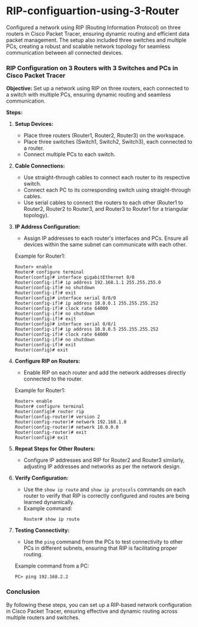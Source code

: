 # RIP-configuartion-using-3-Router
Configured a network using RIP (Routing Information Protocol) on three routers in Cisco Packet Tracer, ensuring dynamic routing and efficient data packet management. The setup also included three switches and multiple PCs, creating a robust and scalable network topology for seamless communication between all connected devices.

### RIP Configuration on 3 Routers with 3 Switches and PCs in Cisco Packet Tracer

**Objective:** Set up a network using RIP on three routers, each connected to a switch with multiple PCs, ensuring dynamic routing and seamless communication.

**Steps:**

1. **Setup Devices:**
   - Place three routers (Router1, Router2, Router3) on the workspace.
   - Place three switches (Switch1, Switch2, Switch3), each connected to a router.
   - Connect multiple PCs to each switch.

2. **Cable Connections:**
   - Use straight-through cables to connect each router to its respective switch.
   - Connect each PC to its corresponding switch using straight-through cables.
   - Use serial cables to connect the routers to each other (Router1 to Router2, Router2 to Router3, and Router3 to Router1 for a triangular topology).

3. **IP Address Configuration:**
   - Assign IP addresses to each router's interfaces and PCs. Ensure all devices within the same subnet can communicate with each other.

   Example for Router1:
   ```shell
   Router> enable
   Router# configure terminal
   Router(config)# interface gigabitEthernet 0/0
   Router(config-if)# ip address 192.168.1.1 255.255.255.0
   Router(config-if)# no shutdown
   Router(config-if)# exit
   Router(config)# interface serial 0/0/0
   Router(config-if)# ip address 10.0.0.1 255.255.255.252
   Router(config-if)# clock rate 64000
   Router(config-if)# no shutdown
   Router(config-if)# exit
   Router(config)# interface serial 0/0/1
   Router(config-if)# ip address 10.0.0.5 255.255.255.252
   Router(config-if)# clock rate 64000
   Router(config-if)# no shutdown
   Router(config-if)# exit
   Router(config)# exit
   ```

4. **Configure RIP on Routers:**
   - Enable RIP on each router and add the network addresses directly connected to the router.

   Example for Router1:
   ```shell
   Router> enable
   Router# configure terminal
   Router(config)# router rip
   Router(config-router)# version 2
   Router(config-router)# network 192.168.1.0
   Router(config-router)# network 10.0.0.0
   Router(config-router)# exit
   Router(config)# exit
   ```

5. **Repeat Steps for Other Routers:**
   - Configure IP addresses and RIP for Router2 and Router3 similarly, adjusting IP addresses and networks as per the network design.

6. **Verify Configuration:**
   - Use the `show ip route` and `show ip protocols` commands on each router to verify that RIP is correctly configured and routes are being learned dynamically.
   - Example command:
     ```shell
     Router# show ip route
     ```

7. **Testing Connectivity:**
   - Use the `ping` command from the PCs to test connectivity to other PCs in different subnets, ensuring that RIP is facilitating proper routing.

   Example command from a PC:
   ```shell
   PC> ping 192.168.2.2
   ```

### Conclusion

By following these steps, you can set up a RIP-based network configuration in Cisco Packet Tracer, ensuring effective and dynamic routing across multiple routers and switches.
